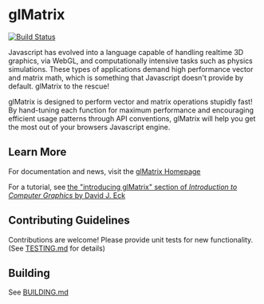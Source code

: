 glMatrix
=======================
[![Build Status](https://travis-ci.org/toji/gl-matrix.svg)](https://travis-ci.org/toji/gl-matrix)

Javascript has evolved into a language capable of handling realtime 3D graphics, 
via WebGL, and computationally intensive tasks such as physics simulations.
These types of applications demand high performance vector and matrix math,
which is something that Javascript doesn't provide by default.
glMatrix to the rescue!

glMatrix is designed to perform vector and matrix operations stupidly fast! By
hand-tuning each function for maximum performance and encouraging efficient
usage patterns through API conventions, glMatrix will help you get the most out
of your browsers Javascript engine.

Learn More
----------------------
For documentation and news, visit the [glMatrix Homepage](http://glmatrix.net/)

For a tutorial, see [the "introducing glMatrix" section of _Introduction to Computer Graphics_ by David J. Eck](http://math.hws.edu/graphicsbook/c7/s1.html#webgl3d.1.2)

Contributing Guidelines
----------------------
Contributions are welcome! 
Please provide unit tests for new functionality. (See [TESTING.md](./TESTING.md) for details)

Building
----------------------
See [BUILDING.md](./BUILDING.md)
